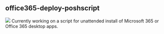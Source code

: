 <h2>office365-deploy-poshscript</h2>
<img src="https://img.shields.io/github/license/vantriel/office365-deploy-poshscript"/>
Currently working on a script for unattended install of Microsoft 365 or Office 365 desktop apps.
